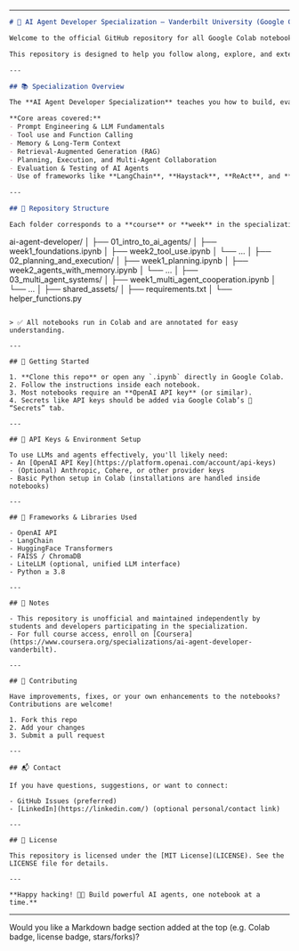 
---

```markdown
# 🤖 AI Agent Developer Specialization – Vanderbilt University (Google Colab Notebooks)

Welcome to the official GitHub repository for all Google Colab notebooks created as part of the **AI Agent Developer Specialization** by **Vanderbilt University (USA)**.

This repository is designed to help you follow along, explore, and extend the practical assignments and code labs from the specialization. All notebooks are tested and designed to run in **Google Colab** with minimal setup.

---

## 📚 Specialization Overview

The **AI Agent Developer Specialization** teaches you how to build, evaluate, and deploy intelligent autonomous agents powered by LLMs and modern AI tooling.

**Core areas covered:**
- Prompt Engineering & LLM Fundamentals
- Tool use and Function Calling
- Memory & Long-Term Context
- Retrieval-Augmented Generation (RAG)
- Planning, Execution, and Multi-Agent Collaboration
- Evaluation & Testing of AI Agents
- Use of frameworks like **LangChain**, **Haystack**, **ReAct**, and **Autogen**

---

## 📁 Repository Structure

Each folder corresponds to a **course** or **week** in the specialization:

```
ai-agent-developer/
│
├── 01_intro_to_ai_agents/
│   ├── week1_foundations.ipynb
│   ├── week2_tool_use.ipynb
│   └── ...
│
├── 02_planning_and_execution/
│   ├── week1_planning.ipynb
│   ├── week2_agents_with_memory.ipynb
│   └── ...
│
├── 03_multi_agent_systems/
│   ├── week1_multi_agent_cooperation.ipynb
│   └── ...
│
├── shared_assets/
│   ├── requirements.txt
│   └── helper_functions.py
```

> ✅ All notebooks run in Colab and are annotated for easy understanding.

---

## 🚀 Getting Started

1. **Clone this repo** or open any `.ipynb` directly in Google Colab.
2. Follow the instructions inside each notebook.
3. Most notebooks require an **OpenAI API key** (or similar).
4. Secrets like API keys should be added via Google Colab’s 🔑 “Secrets” tab.

---

## 🔑 API Keys & Environment Setup

To use LLMs and agents effectively, you'll likely need:
- An [OpenAI API Key](https://platform.openai.com/account/api-keys)
- (Optional) Anthropic, Cohere, or other provider keys
- Basic Python setup in Colab (installations are handled inside notebooks)

---

## 🧠 Frameworks & Libraries Used

- OpenAI API
- LangChain
- HuggingFace Transformers
- FAISS / ChromaDB
- LiteLLM (optional, unified LLM interface)
- Python ≥ 3.8

---

## 📌 Notes

- This repository is unofficial and maintained independently by students and developers participating in the specialization.
- For full course access, enroll on [Coursera](https://www.coursera.org/specializations/ai-agent-developer-vanderbilt).

---

## 🤝 Contributing

Have improvements, fixes, or your own enhancements to the notebooks? Contributions are welcome!

1. Fork this repo
2. Add your changes
3. Submit a pull request

---

## 📬 Contact

If you have questions, suggestions, or want to connect:

- GitHub Issues (preferred)
- [LinkedIn](https://linkedin.com/) (optional personal/contact link)

---

## 📝 License

This repository is licensed under the [MIT License](LICENSE). See the LICENSE file for details.

---

**Happy hacking! 🧠🤖 Build powerful AI agents, one notebook at a time.**
```

---

Would you like a Markdown badge section added at the top (e.g. Colab badge, license badge, stars/forks)?

